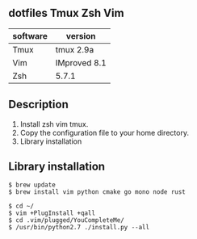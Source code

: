 ## dotfiles Tmux Zsh Vim

|software|version     |
|--------|------------|
|Tmux    |tmux 2.9a   |
|Vim     |IMproved 8.1|
|Zsh     |5.7.1       |

## Description

1. Install zsh vim tmux.
2. Copy the configuration file to your home directory.
3. Library installation

## Library installation

```
$ brew update
$ brew install vim python cmake go mono node rust

$ cd ~/
$ vim +PlugInstall +qall
$ cd .vim/plugged/YouCompleteMe/
$ /usr/bin/python2.7 ./install.py --all
```
